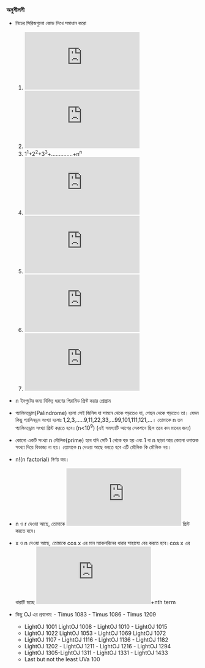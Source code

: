 ### অনুশীলনী

* নিচের সিরিজগুলো কোড লিখে সমাধান করো
  1. ![](https://latex.codecogs.com/gif.latex?1&plus;2&plus;3&plus;%5Ccdot%20%5Ccdot%20%5Ccdot%20%5Ccdot%20%5Ccdot%20%5Ccdot%20%5Ccdot%20&plus;n)
  2. ![](https://latex.codecogs.com/gif.latex?1%5E%7B2%7D&plus;2%5E%7B2%7D&plus;3%5E%7B2%7D&plus;%5Ccdot%20%5Ccdot%20%5Ccdot%20%5Ccdot%20%5Ccdot%20%5Ccdot%20%5Ccdot%20&plus;n%5E%7B2%7D)
  3. 1<sup>1</sup>+2<sup>2</sup>+3<sup>3</sup>+..............+n<sup>n</sup>
  4. ![](https://latex.codecogs.com/gif.latex?%5Cinline%201&plus;%282&plus;3%29&plus;%284&plus;5&plus;6%29&plus;%5Ccdot%20%5Ccdot%20%5Ccdot%20%5Ccdot%20%5Ccdot&plus;nth%5C%2C%20%5C%2C%20%5C%2C%20term)
  5. ![](https://latex.codecogs.com/gif.latex?%5Cinline%201-2&plus;3-4&plus;5%5Ccdot%20%5Ccdot%20%5Ccdot%20%5Ccdot%20%5Ccdot%20nth%5C%2C%20%5C%2C%20%5C%2C%20term)
  6. ![](https://latex.codecogs.com/gif.latex?%5Cinline%201&plus;%282&plus;3*4%29&plus;%285&plus;6*7*8*9*10%29&plus;%5Ccdot%20%5Ccdot%20%5Ccdot%20%5Ccdot%20%5Ccdot%20&plus;nth%5C%2C%20%5C%2C%20%5C%2C%20term)
  8. ![](https://latex.codecogs.com/gif.latex?%5Cinline%201*n&plus;2*%28n-1%29&plus;.......n*1)

* n ইনপুটের জন্য বিভিন্ন ধরণের পিরামিড প্রিন্ট করার প্রোগ্রাম
* প্যালিনড্রোম(Palindrome) হলো সেই জিনিস যা সামনে থেকে পড়তেও যা, পেছন থেকে পড়তেও তা। যেমন কিছু প্যালিনড্রম সংখ্যা হলোঃ 1,2,3,.....9,11,22,33,...99,101,111,121,...। তোমাকে n তম প্যালিনড্রোম সংখ্যা প্রিন্ট করতে হবে।(n<10<sup>9</sup>) (এই সমস্যাটি আগের সেকশনে ছিল তবে কম মানের জন্য)
* কোনো একটি সংখ্যা n মৌলিক(prime) হবে যদি সেটি 1 থেকে বড় হয় এবং 1 বা n ছাড়া আর কোনো ধনাত্মক সংখ্যা দিয়ে বিভাজ্য না হয়। তোমাকে n দেওয়া আছে বলতে হবে এটি মৌলিক কি মৌলিক নয়।
* n!(n factorial) নির্ণয় কর।
* n ও r দেওয়া আছে, তোমাকে  ![](https://latex.codecogs.com/gif.latex?%5Cinline%20%5Cbinom%7Bn%7D%7Br%7D%3D%5Cfrac%7Bn%21%7D%7Br%21%28n-r%29%21%29%7D)  প্রিন্ট করতে হবে।
* x ও n দেওয়া আছে, তোমাকে cos x এর মান ম্যাকলরিনের ধারার সাহায্যে বের করতে হবে।cos x এর ধারাটি হচ্ছে ![](https://latex.codecogs.com/gif.latex?%5Cinline%201-%5Cfrac%7Bx%5E%7B2%7D%7D%7B2%21%7D&plus;%5Cfrac%7Bx%5E%7B4%7D%7D%7B4%21%7D&plus;%5Ccdot%20%5Ccdot%20%5Ccdot%20%5Ccdot%20%5Ccdot%20%5Ccdot)+nth term
* কিছু OJ এর প্রবলেম: - Timus 1083 - Timus 1086 - Timus 1209
  - LightOJ 1001 LightOJ 1008 - LightOJ 1010 - LightOJ 1015 
  - LightOJ 1022 LightOJ 1053 - LightOJ 1069 LightOJ 1072
  - LightOJ 1107 - LightOJ 1116 - LightOJ 1136 - LightOJ 1182
  - LightOJ 1202 - LightOJ 1211 - LightOJ 1216 - LightOJ 1294 
  - LightOJ 1305-LightOJ 1311 - LightOJ 1331 - LightOJ 1433
  - Last but not the least UVa 100
